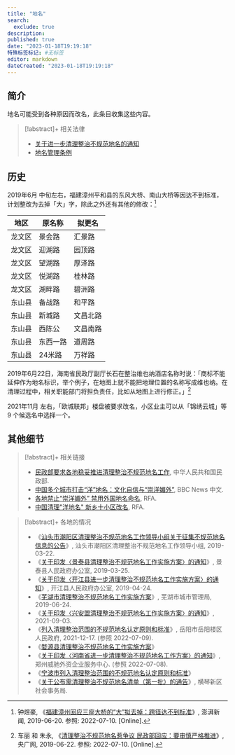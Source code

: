 ```yaml
---
title: "地名"
search:
  exclude: true
description:
published: true
date: "2023-01-18T19:19:18"
特殊标签标记: #无标签
editor: markdown
dateCreated: "2023-01-18T19:19:18"
---
```


## 简介

地名可能受到各种原因而改名，此条目收集这些内容。

> [!abstract]+ 相关法律
>
> +   [关于进一步清理整治不规范地名的通知](/rule/多部门/关于进一步清理整治不规范地名的通知.md)
> +   [地名管理条例](/rule/国务院/地名管理条例.md)

## 历史

2019年6月 中旬左右，福建漳州平和县的东风大桥、南山大桥等因达不到标准，计划整改为去掉「大」字，除此之外还有其他的修改：[^3726087]

[^3726087]: 钟煜豪, 《[福建漳州回应三座大桥的“大”拟去掉：跨径达不到标准](https://web.archive.org/web/20220524154650/https://www.thepaper.cn/newsDetail_forward_3726087)》, 澎湃新闻, 2019-06-20. 参照: 2022-07-10. [Online].

| 地区   | 原名称   | 拟更名   |
| ------ | -------- | -------- |
| 龙文区 | 景会路   | 汇景路   |
| 龙文区 | 迎湖路   | 园顶路   |
| 龙文区 | 望湖路   | 厚泽路   |
| 龙文区 | 悦湖路   | 桂林路   |
| 龙文区 | 湖畔路   | 碧洲路   |
| 东山县 | 备战路   | 和平路   |
| 东山县 | 新城路   | 文昌北路 |
| 东山县 | 西陈公   | 文昌南路 |
| 东山县 | 东西一路 | 道周路   |
| 东山县 | 24米路   | 万祥路   |

2019年6月22日，海南省民政厅副厅长石在整治维也纳酒店名称时说：「商标不能延伸作为地名标识，举个例子，在地图上就不能把地理位置的名称写成维也纳。在清理过程中，相关职能部门将担负责任，比如从地图上进行修正。」[^52466]

[^52466]: 车丽 和 朱永, 《[清理整治不规范地名惹争议 民政部回应：要审慎严格推进](https://web.archive.org/web/20220525182055/http://china.cnr.cn/yaowen/20190622/t20190622_524660120.shtml)》, 央广网, 2019-06-22. 参照: 2022-07-10. [Online].

2021年11月 左右，「欧城联邦」楼盘被要求改名，小区业主可以从「锦绣云城」等 9 个候选名中选择一个。

## 其他细节

> [!abstract]+ 相关链接
>
> +   [民政部要求各地稳妥推进清理整治不规范地名工作](https://web.archive.org/web/20200617034848/http://www.mca.gov.cn/article/xw/mzyw/201906/20190600017860.shtml), 中华人民共和国民政部.
> +   [中国多个城市打击“洋”地名：文化自信与“崇洋媚外”](https://web.archive.org/web/20211006091117/https://www.bbc.com/zhongwen/simp/chinese-news-48688003), BBC News 中文.
> +   [各地禁止“崇洋媚外” 禁用外国地名命名](https://web.archive.org/web/20201101005522/https://www.rfa.org/mandarin/yataibaodao/shehui/ql1-06192019062455.html), RFA.
> +   [中国清理"洋地名" 新乡十小区改名](https://web.archive.org/web/20211019085104/https://www.rfa.org/mandarin/yataibaodao/meiti/ql1-10152021074858.html), RFA.

> [!abstract]+ 各地的情况
>
> +   《[汕头市潮阳区清理整治不规范地名工作领导小组关于征集不规范地名信息的公告](https://web.archive.org/web/20220708060808/http://www.gdcy.gov.cn/cymzj/0201/201903/a204c1b5634e4353bb6239fb6958a891/files/1ea14d05a8cb41b4a5401046956b8107.doc)》, 汕头市潮阳区清理整治不规范地名工作领导小组, 2019-03-22.
> +   《[关于印发〈景泰县清理整治不规范地名工作实施方案〉的通知](https://web.archive.org/web/20220708124104/http://jtx-site.gansujsl.com/uploads/download/20220214/47dd255382f8fb9643a0b4821cb4f1d1.pdf)》, 景泰县人民政府办公室, 2019-03-25.
> +   《[关于印发〈开江县进一步清理整治不规范地名工作实施方案〉的通知](https://web.archive.org/web/20220708124734/http://www.kaijiang.gov.cn/uploadfile/oldsite/kaijiang/upload/20190605171751429KKJLFS.pdf)》, 开江县人民政府办公室, 2019-04-24.
> +   《[芜湖市清理整治不规范地名工作实施方案](https://web.archive.org/web/20220708062202/https://www.wuhu.gov.cn/group1/M00/1A/DC/rBgXC2FVbIOAYVwDAAEYAI4F6dQ038.doc)》, 芜湖市城市管理局, 2019-06-24.
> +   《[关于印发〈兴安盟清理整治不规范地名工作实施方案〉的通知](https://web.archive.org/web/20220708124629/http://mzj.xam.gov.cn/mzj/zfxxgk64/fdzdgknr17/zcjd9/4775434/2021122310402695802.pdf)》, 2021-09-03.
> +   《[列入清理整治范围的不规范地名认定原则和标准](https://web.archive.org/web/20220708131434/https://www.yylq.gov.cn/21487/21542/28741/content_1639660.html)》, 岳阳市岳阳楼区人民政府, 2021-12-17. (参照 2022-07-09).
> +   《[婺源县清理整治不规范地名工作实施方案](https://web.archive.org/web/20220708123255/http://www.jxwy.gov.cn/wyxmzj/file/annex/xzfgbmxxgkml/xmzj/fgwj/gfxwj/20190524093306_356_关于印发《婺源县清理整治不规范地名工作实施方案》的通知.pdf)》
> +   《[关于印发〈河南省进一步清理整治不规范地名工作方案〉的通知](https://web.archive.org/web/20220708124539/https://www.waizi.org.cn/policy/64598.html)》, 郑州威驰外资企业服务中心. (参照 2022-07-08).
> +   《[宁波市列入清理整治范围的不规范地名认定原则和标准](https://web.archive.org/web/20220708130637/http://zjjcmspublic.oss-cn-hangzhou-zwynet-d01-a.internet.cloud.zj.gov.cn/jcms_files/jcms1/web3475/site/attach/0/6e1e3efe3a904765a054f889630aba14.doc)》
> +   《[关于公布需清理整治不规范地名清单（第一批）的通告](https://web.archive.org/web/20211019140420/http://www.hengqin.gov.cn/zhshqxqzfmhwz/zwzx/zcfg/content/post_2350464.html)》, 横琴新区社会事务局.
